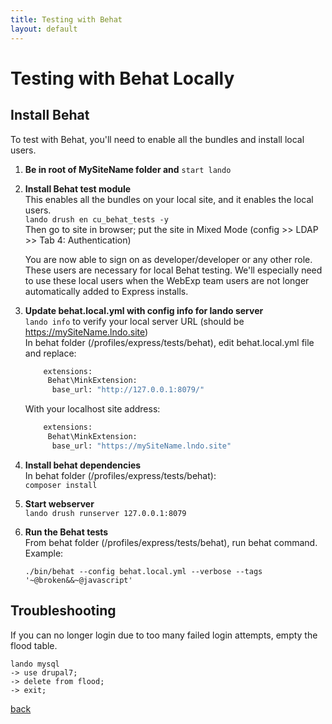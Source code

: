 ```yaml
---
title: Testing with Behat
layout: default
---
```


# Testing with Behat Locally

## Install Behat

To test with Behat, you'll need to enable all the bundles and install local users.

1. **Be in root of MySiteName folder and** ```start lando```

1. **Install Behat test module** <br/>
   This enables all the bundles on your local site, and it enables the local users. <br/>
   ```lando drush en cu_behat_tests -y``` <br />
   Then go to site in browser; put the site in Mixed Mode (config >> LDAP >> Tab 4: Authentication)

   You are now able to sign on as developer/developer or any other role. These users are necessary for local Behat testing. We'll especially need to use these local users when the WebExp team users are not longer automatically added to Express installs.

1. **Update behat.local.yml with config info for lando server** <br />
   ```lando info``` to verify your local server URL (should be https://mySiteName.lndo.site)<br />
   In behat folder (/profiles/express/tests/behat), edit behat.local.yml file and replace:

      ```bash
          extensions:
           Behat\MinkExtension:
            base_url: "http://127.0.0.1:8079/"
      ```

      With your localhost site address:

      ```bash
          extensions:
           Behat\MinkExtension:
            base_url: "https://mySiteName.lndo.site"
      ```

1. **Install behat dependencies** <br />
   In behat folder (/profiles/express/tests/behat): <br />
  ```composer install```

1. **Start webserver** <br />
         ```lando drush runserver 127.0.0.1:8079```

1. **Run the Behat tests** <br />
   From behat folder (/profiles/express/tests/behat), run behat command.  <br />
   Example: <br />
   ```
   ./bin/behat --config behat.local.yml --verbose --tags '~@broken&&~@javascript'
   ```

## Troubleshooting

If you can no longer login due to too many failed login attempts, empty the flood table.
```
lando mysql
-> use drupal7;
-> delete from flood;
-> exit;
```



[back](./)
